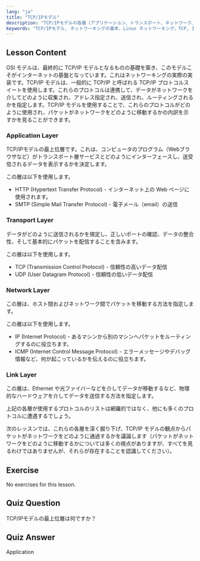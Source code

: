 ```yaml
---
lang: "ja"
title: "TCP/IPモデル"
description: "TCP/IPモデルの各層（アプリケーション、トランスポート、ネットワーク、リンク）について学びます。データがネットワークをどのように移動するかを理解します。Linuxネットワーキングの旅を始めましょう！"
keywords: "TCP/IPモデル, ネットワーキングの基本，Linux ネットワーキング，TCP, IP, 初心者向けチュートリアル，ネットワーク層，ガイド"
---
```


## Lesson Content

OSI モデルは、最終的に TCP/IP モデルとなるものの基礎を築き、このモデルこそがインターネットの基盤となっています。これはネットワーキングの実際の実装です。TCP/IP モデルは、一般的に TCP/IP と呼ばれる TCP/IP プロトコルスイートを使用します。これらのプロトコルは連携して、データがネットワークを介してどのように収集され、アドレス指定され、送信され、ルーティングされるかを指定します。TCP/IP モデルを使用することで、これらのプロトコルがどのように使用され、パケットがネットワークをどのように移動するかの内訳を示すかを見ることができます。

### Application Layer

TCP/IPモデルの最上位層です。これは、コンピュータのプログラム（Webブラウザなど）がトランスポート層サービスとどのようにインターフェースし、送受信されるデータを表示するかを決定します。

この層は以下を使用します。

- HTTP (Hypertext Transfer Protocol) - インターネット上の Web ページに使用されます。
- SMTP (Simple Mail Transfer Protocol) - 電子メール（email）の送信

### Transport Layer

データがどのように送信されるかを規定し、正しいポートの確認、データの整合性、そして基本的にパケットを配信することを含みます。

この層は以下を使用します。

- TCP (Transmission Control Protocol) - 信頼性の高いデータ配信
- UDP (User Datagram Protocol) - 信頼性の低いデータ配信

### Network Layer

この層は、ホスト間およびネットワーク間でパケットを移動する方法を指定します。

この層は以下を使用します。

- IP (Internet Protocol) - あるマシンから別のマシンへパケットをルーティングするのに役立ちます。
- ICMP (Internet Control Message Protocol) - エラーメッセージやデバッグ情報など、何が起こっているかを伝えるのに役立ちます。

### Link Layer

この層は、Ethernet や光ファイバーなどを介してデータが移動するなど、物理的なハードウェアを介してデータを送信する方法を指定します。

上記の各層が使用するプロトコルのリストは網羅的ではなく、他にも多くのプロトコルに遭遇するでしょう。

次のレッスンでは、これらの各層を深く掘り下げ、TCP/IP モデルの観点からパケットがネットワークをどのように通過するかを議論します（パケットがネットワークをどのように移動するかについては多くの視点がありますが、すべてを見るわけではありませんが、それらが存在することを認識してください）。

## Exercise

No exercises for this lesson.

## Quiz Question

TCP/IPモデルの最上位層は何ですか？

## Quiz Answer

Application

